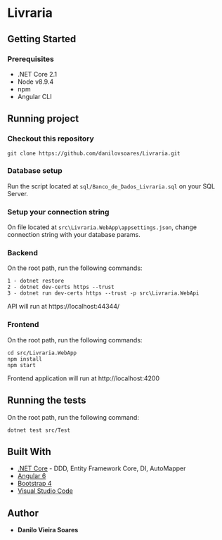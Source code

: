# Livraria

## Getting Started

### Prerequisites

* .NET Core 2.1
* Node v8.9.4
* npm 
* Angular CLI

## Running project

### Checkout this repository 

```
git clone https://github.com/danilovsoares/Livraria.git
```

### Database setup
Run the script located at `sql/Banco_de_Dados_Livraria.sql` on your SQL Server.

### Setup your connection string
On file located at `src\Livraria.WebApp\appsettings.json`, change connection string with your database params.

### Backend 

On the root path, run the following commands:

```
1 - dotnet restore
2 - dotnet dev-certs https --trust
3 - dotnet run dev-certs https --trust -p src\Livraria.WebApi
```

API will run at https://localhost:44344/

### Frontend

On the root path, run the following commands:

```
cd src/Livraria.WebApp
npm install 
npm start
```

Frontend application will run at http://localhost:4200

## Running the tests

On the root path, run the following command:

```
dotnet test src/Test
```


## Built With

* [.NET Core](https://www.microsoft.com/net/learn/get-started/) - DDD, Entity Framework Core, DI, AutoMapper
* [Angular 6](https://angular.io/)
* [Bootstrap 4](https://getbootstrap.com/docs/4.1/getting-started/introduction/)
* [Visual Studio Code](https://rometools.github.io/rome/) 

## Author

* **Danilo Vieira Soares** 

